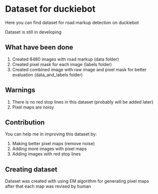 # Dataset for duckiebot

Here you can find dataset for road markup detection on duckiebot

Dataset is still in developing

## What have been done
1. Created 8480 images with road markup (data folder)
2. Created pixel mask for each image  (labels folder)
3. Created combined image with raw image and pixel mask for better evaluation (data_and_labels folder)

## Warnings
1. There is no red stop lines in this dataset (probably will be added later)
2. Pixel maps are noisy

## Contribution
You can help me in improving this dataset by:
1. Making better pixel maps (remove noise)
2. Adding more images with pixel maps
3. Adding images with red stop lines 

## Creating dataset
Dataset was created with using EM algorithm for generating pixel maps after that each map was revised by human

